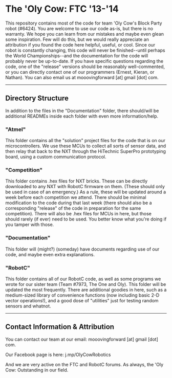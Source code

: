 The 'Oly Cow: FTC '13-'14
=========================

This repository contains most of the code for team 'Oly Cow's Block Party robot (#6424). You are welcome to use our
code as-is, but there is no warranty. We hope you can learn from our mistakes and maybe even glean some inspiration.
Few will do this, but we would really appreciate an attribution if you found the code here helpful, useful, or cool.
Since our robot is constantly changing, this code will never be finished--until perhaps the World Championships--and
the documentation for the code will probably never be up-to-date. If you have specific questions regarding the code,
one of the "release" versions should be reasonably well-commented, or you can directly contact one of our programmers
(Ernest, Kieran, or Nathan). You can also email us at mooovingforward [at] gmail [dot] com.

-------------------------

## Directory Structure
In addition to the files in the "Documentation" folder, there should/will be additional READMEs inside each folder with
even more information/help.

### "Atmel"
This folder contains all the "solution" project files for the code that is on our microcontrollers. We use these MCUs
to collect all sorts of sensor data, and then relay that back to the NXT through the HiTechnic SuperPro prototyping
board, using a custom communication protocol.

### "Competition"
This folder contains .hex files for NXT bricks. These can be directly downloaded to any NXT with RobotC firmware on
them. (These should only be used in case of an emergency.) As a rule, these will be updated around a week before each
competition we attend. There should be minimal modification to the code during that last week (there should also be a
corresponding "release" of the code in preparation for the same competition). There will also be .hex files for MCUs
in here, but those should rarely (if ever) need to be used. You better know what you're doing if you tamper with those.

### "Documentation"
This folder will (might?) (someday) have documents regarding use of our code, and maybe even extra explanations.

### "RobotC"
This folder contains all of our RobotC code, as well as some programs we wrote for our sister team (Team #7973, The One
and Oly). This folder will be updated the most frequently. There are additional goodies in here, such as a medium-sized
library of convenience functions (now including basic 2-D vector operations!), and a good dose of "utilities" just for
testing random sensors and whatnot.

-------------------------

## Contact Information & Attribution

You can contact our team at our email: mooovingforward [at] gmail [dot] com.

Our Facebook page is here: j.mp/OlyCowRobotics

And we are very active on the FTC and RobotC forums. As always, the 'Oly Cow: Outstanding in our field.
